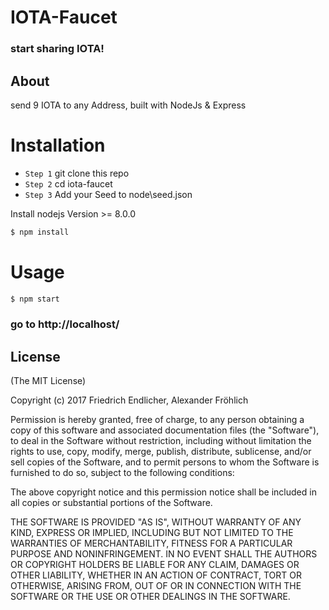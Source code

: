 # IOTA-Faucet
### start sharing IOTA!

## About

send 9 IOTA to any Address, built with NodeJs & Express

# Installation

- `Step 1` git clone this repo
- `Step 2` cd iota-faucet
- `Step 3` Add your Seed to node\seed.json

Install nodejs Version >= 8.0.0

```sh
$ npm install
```

# Usage
```sh
$ npm start
```
### go to http://localhost/

## License

(The MIT License)

Copyright (c) 2017 Friedrich Endlicher, Alexander Fröhlich

Permission is hereby granted, free of charge, to any person obtaining a copy
of this software and associated documentation files (the "Software"), to deal
in the Software without restriction, including without limitation the rights
to use, copy, modify, merge, publish, distribute, sublicense, and/or sell
copies of the Software, and to permit persons to whom the Software is
furnished to do so, subject to the following conditions:

The above copyright notice and this permission notice shall be included in all
copies or substantial portions of the Software.

THE SOFTWARE IS PROVIDED "AS IS", WITHOUT WARRANTY OF ANY KIND, EXPRESS OR
IMPLIED, INCLUDING BUT NOT LIMITED TO THE WARRANTIES OF MERCHANTABILITY,
FITNESS FOR A PARTICULAR PURPOSE AND NONINFRINGEMENT. IN NO EVENT SHALL THE
AUTHORS OR COPYRIGHT HOLDERS BE LIABLE FOR ANY CLAIM, DAMAGES OR OTHER
LIABILITY, WHETHER IN AN ACTION OF CONTRACT, TORT OR OTHERWISE, ARISING FROM,
OUT OF OR IN CONNECTION WITH THE SOFTWARE OR THE USE OR OTHER DEALINGS IN THE
SOFTWARE.
